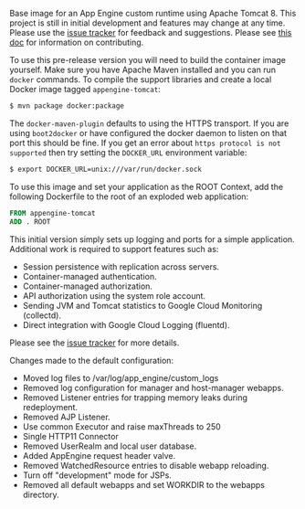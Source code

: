 Base image for an App Engine custom runtime using Apache Tomcat 8.
This project is still in initial development and features may change at any time.
Please use the [issue tracker](https://github.com/GoogleCloudPlatform/appengine-container-tomcat/issues)
for feedback and suggestions. Please see [this doc](CONTRIBUTING.md) for information on contributing.

To use this pre-release version you will need to build the container image yourself.
Make sure you have Apache Maven installed and you can run `docker` commands.
To compile the support libraries and create a local Docker image tagged `appengine-tomcat`:

```sh
$ mvn package docker:package
```

The `docker-maven-plugin` defaults to using the HTTPS transport. If you are using `boot2docker`
or have configured the docker daemon to listen on that port this should be fine. If you get an error
about `https protocol is not supported` then try setting the `DOCKER_URL` environment variable:
```sh
$ export DOCKER_URL=unix:///var/run/docker.sock
```

To use this image and set your application as the ROOT Context, add the following Dockerfile
to the root of an exploded web application:

```Dockerfile
FROM appengine-tomcat
ADD . ROOT
```

This initial version simply sets up logging and ports for a simple application. Additional work
is required to support features such as:

 * Session persistence with replication across servers.
 * Container-managed authentication.
 * Container-managed authorization.
 * API authorization using the system role account.
 * Sending JVM and Tomcat statistics to Google Cloud Monitoring (collectd).
 * Direct integration with Google Cloud Logging (fluentd).

Please see the [issue tracker](https://github.com/GoogleCloudPlatform/appengine-container-tomcat/issues) for more details.

Changes made to the default configuration:

 * Moved log files to /var/log/app_engine/custom_logs
 * Removed log configuration for manager and host-manager webapps.
 * Removed Listener entries for trapping memory leaks during redeployment.
 * Removed AJP Listener.
 * Use common Executor and raise maxThreads to 250
 * Single HTTP11 Connector
 * Removed UserRealm and local user database.
 * Added AppEngine request header valve.
 * Removed WatchedResource entries to disable webapp reloading.
 * Turn off "development" mode for JSPs.
 * Removed all default webapps and set WORKDIR to the webapps directory.
